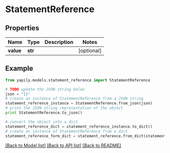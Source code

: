 # StatementReference


## Properties
Name | Type | Description | Notes
------------ | ------------- | ------------- | -------------
**value** | **str** |  | [optional] 

## Example

```python
from yapily.models.statement_reference import StatementReference

# TODO update the JSON string below
json = "{}"
# create an instance of StatementReference from a JSON string
statement_reference_instance = StatementReference.from_json(json)
# print the JSON string representation of the object
print StatementReference.to_json()

# convert the object into a dict
statement_reference_dict = statement_reference_instance.to_dict()
# create an instance of StatementReference from a dict
statement_reference_form_dict = statement_reference.from_dict(statement_reference_dict)
```
[[Back to Model list]](../README.md#documentation-for-models) [[Back to API list]](../README.md#documentation-for-api-endpoints) [[Back to README]](../README.md)


